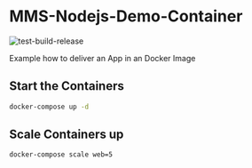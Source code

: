 # MMS-Nodejs-Demo-Container

![test-build-release](https://github.com/steinbrueckri/MMS-Nodejs-Demo-Container/workflows/test-build-release/badge.svg)

Example how to deliver an App in an Docker Image

## Start the Containers

```bash
docker-compose up -d
```

## Scale Containers up

```bash
docker-compose scale web=5
```
